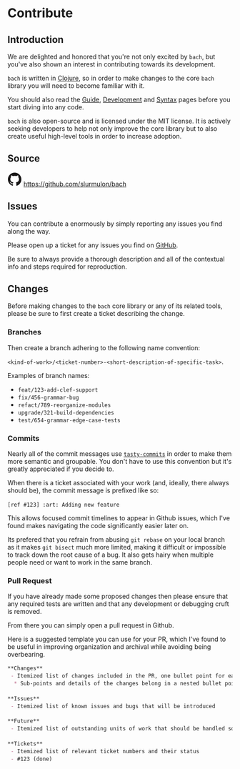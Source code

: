 # Contribute

## Introduction

We are delighted and honored that you're not only excited by `bach`, but you've also shown an interest in contributing towards its development.

`bach` is written in [Clojure](https://clojure.org/guides/learn/syntax), so in order to make changes to the core `bach` library you will need to become familiar with it.

You should also read the [Guide](guide), [Development](dev) and [Syntax](syntax) pages before you start diving into any code.

`bach` is also open-source and is licensed under the MIT license. It is actively seeking developers to help not only improve the core library but to also create useful high-level tools in order to increase adoption.

## Source

![Github Logo](_media/github.svg) https://github.com/slurmulon/bach

## Issues

You can contribute a enormously by simply reporting any issues you find along the way.

Please open up a ticket for any issues you find on [GitHub](https://github.com/slurmulon/bach/issues).

Be sure to always provide a thorough description and all of the contextual info and steps required for reproduction.

## Changes

Before making changes to the `bach` core library or any of its related tools, please be sure to first create a ticket describing the change.

### Branches

Then create a branch adhering to the following name convention:

`<kind-of-work>/<ticket-number>-<short-description-of-specific-task>`.

Examples of branch names:

- `feat/123-add-clef-support`
- `fix/456-grammar-bug`
- `refact/789-reorganize-modules`
- `upgrade/321-build-dependencies`
- `test/654-grammar-edge-case-tests`

### Commits

Nearly all of the commit messages use [`tasty-commits`](https://github.com/slurmulon/tasty-commits) in order to make them more semantic and groupable. You don't have to use this convention but it's greatly appreciated if you decide to.

When there is a ticket associated with your work (and, ideally, there always should be), the commit message is prefixed like so:

`[ref #123] :art: Adding new feature`

This allows focused commit timelines to appear in Github issues, which I've found makes navigating the code significantly easier later on.

Its prefered that you refrain from abusing `git rebase` on your local branch as it makes `git bisect` much more limited, making it difficult or impossible to track down the root cause of a bug. It also gets hairy when multiple people need or want to work in the same branch.

### Pull Request

If you have already made some proposed changes then please ensure that any required tests are written and that any development or debugging cruft is removed.

From there you can simply open a pull request in Github.

Here is a suggested template you can use for your PR, which I've found to be useful in improving organization and archival while avoiding being overbearing.

```md
**Changes**
 - Itemized list of changes included in the PR, one bullet point for each
  * Sub-points and details of the changes belong in a nested bullet point

**Issues**
 - Itemized list of known issues and bugs that will be introduced

**Future**
 - Itemized list of outstanding units of work that should be handled soon

**Tickets**
 - Itemized list of relevant ticket numbers and their status
 - #123 (done)
```

